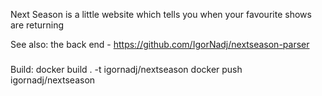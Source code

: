 Next Season is a little website which tells you when your favourite shows are returning

See also: the back end - https://github.com/IgorNadj/nextseason-parser

### 
Build:
  docker build . -t igornadj/nextseason
  docker push igornadj/nextseason
